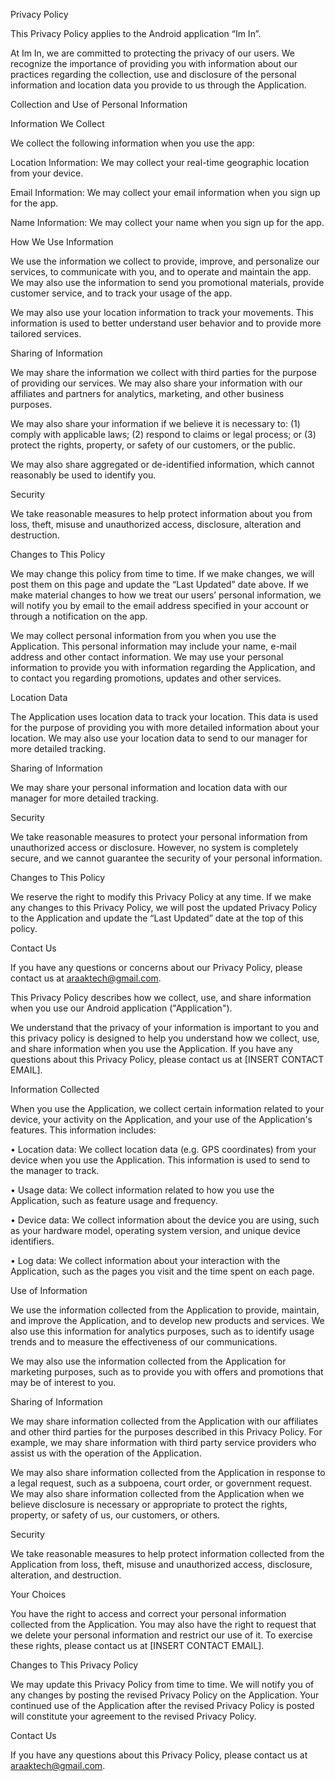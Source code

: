 Privacy Policy

This Privacy Policy applies to the Android application “Im In”.

At Im In, we are committed to protecting the privacy of our users. We recognize the importance of providing you with information about our practices regarding the collection, use and disclosure of the personal information and location data you provide to us through the Application.

Collection and Use of Personal Information

Information We Collect

We collect the following information when you use the app:

Location Information: We may collect your real-time geographic location from your device.

Email Information: We may collect your email information when you sign up for the app.

Name Information: We may collect your name when you sign up for the app. 

How We Use Information

We use the information we collect to provide, improve, and personalize our services, to communicate with you, and to operate and maintain the app. We may also use the information to send you promotional materials, provide customer service, and to track your usage of the app.

We may also use your location information to track your movements. This information is used to better understand user behavior and to provide more tailored services.

Sharing of Information

We may share the information we collect with third parties for the purpose of providing our services. We may also share your information with our affiliates and partners for analytics, marketing, and other business purposes.

We may also share your information if we believe it is necessary to: (1) comply with applicable laws; (2) respond to claims or legal process; or (3) protect the rights, property, or safety of our customers, or the public.

We may also share aggregated or de-identified information, which cannot reasonably be used to identify you.

Security

We take reasonable measures to help protect information about you from loss, theft, misuse and unauthorized access, disclosure, alteration and destruction.

Changes to This Policy

We may change this policy from time to time. If we make changes, we will post them on this page and update the “Last Updated” date above. If we make material changes to how we treat our users’ personal information, we will notify you by email to the email address specified in your account or through a notification on the app.


We may collect personal information from you when you use the Application. This personal information may include your name, e-mail address and other contact information. We may use your personal information to provide you with information regarding the Application, and to contact you regarding promotions, updates and other services.

Location Data

The Application uses location data to track your location. This data is used for the purpose of providing you with more detailed information about your location. We may also use your location data to send to our manager for more detailed tracking.

Sharing of Information

We may share your personal information and location data with our manager for more detailed tracking.

Security

We take reasonable measures to protect your personal information from unauthorized access or disclosure. However, no system is completely secure, and we cannot guarantee the security of your personal information.

Changes to This Policy

We reserve the right to modify this Privacy Policy at any time. If we make any changes to this Privacy Policy, we will post the updated Privacy Policy to the Application and update the “Last Updated” date at the top of this policy.

Contact Us

If you have any questions or concerns about our Privacy Policy, please contact us at araaktech@gmail.com.

This Privacy Policy describes how we collect, use, and share information when you use our Android application ("Application").

We understand that the privacy of your information is important to you and this privacy policy is designed to help you understand how we collect, use, and share information when you use the Application. If you have any questions about this Privacy Policy, please contact us at [INSERT CONTACT EMAIL].

Information Collected

When you use the Application, we collect certain information related to your device, your activity on the Application, and your use of the Application's features. This information includes:

• Location data: We collect location data (e.g. GPS coordinates) from your device when you use the Application. This information is used to send to the manager to track.

• Usage data: We collect information related to how you use the Application, such as feature usage and frequency.

• Device data: We collect information about the device you are using, such as your hardware model, operating system version, and unique device identifiers.

• Log data: We collect information about your interaction with the Application, such as the pages you visit and the time spent on each page.

Use of Information 

We use the information collected from the Application to provide, maintain, and improve the Application, and to develop new products and services. We also use this information for analytics purposes, such as to identify usage trends and to measure the effectiveness of our communications.

We may also use the information collected from the Application for marketing purposes, such as to provide you with offers and promotions that may be of interest to you.

Sharing of Information 

We may share information collected from the Application with our affiliates and other third parties for the purposes described in this Privacy Policy. For example, we may share information with third party service providers who assist us with the operation of the Application.

We may also share information collected from the Application in response to a legal request, such as a subpoena, court order, or government request. We may also share information collected from the Application when we believe disclosure is necessary or appropriate to protect the rights, property, or safety of us, our customers, or others.

Security 

We take reasonable measures to help protect information collected from the Application from loss, theft, misuse and unauthorized access, disclosure, alteration, and destruction.

Your Choices 

You have the right to access and correct your personal information collected from the Application. You may also have the right to request that we delete your personal information and restrict our use of it. To exercise these rights, please contact us at [INSERT CONTACT EMAIL].

Changes to This Privacy Policy 

We may update this Privacy Policy from time to time. We will notify you of any changes by posting the revised Privacy Policy on the Application. Your continued use of the Application after the revised Privacy Policy is posted will constitute your agreement to the revised Privacy Policy.

Contact Us 

If you have any questions about this Privacy Policy, please contact us at araaktech@gmail.com.